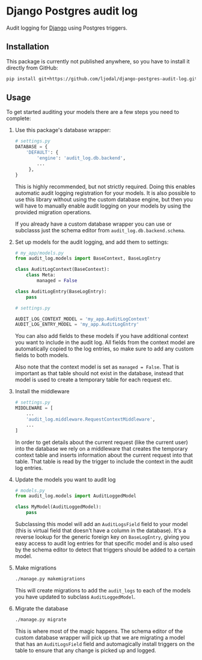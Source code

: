 # Django Postgres audit log

Audit logging for [Django](https://djangoproject.com) using Postgres triggers.


## Installation

This package is currently not published anywhere, so you have to install it
directly from GitHub:

```sh
pip install git+https://github.com/ljodal/django-postgres-audit-log.git
```

## Usage

To get started auditing your models there are a few steps you need to complete:

1. Use this package's database wrapper:

   ```python
   # settings.py
   DATABASE = {
       'DEFAULT': {
           'engine': 'audit_log.db.backend',
           ...
        },
   }
   ```

   This is highly recommended, but not strictly required. Doing this enables
   automatic audit logging registration for your models. It is also possible to
   use this library without using the custom database engine, but then you will
   have to manually enable audit logging on your models by using the provided
   migration operations.

   If you already have a custom database wrapper you can use or subclasss
   just the schema editor from `audit_log.db.backend.schema`.

2. Set up models for the audit logging, and add them to settings:

   ```python
   # my_app/models.py
   from audit_log.models import BaseContext, BaseLogEntry

   class AuditLogContext(BaseContext):
       class Meta:
           managed = False

   class AuditLogEntry(BaseLogEntry):
       pass
    ```

    ```python
    # settings.py

    AUDIT_LOG_CONTEXT_MODEL = 'my_app.AuditLogContext'
    AUDIT_LOG_ENTRY_MODEL = 'my_app.AuditLogEntry'
    ```

    You can also add fields to these models if you have additional context you
    want to include in the audit log. All fields from the context model are
    automatically copied to the log entries, so make sure to add any custom
    fields to both models.

    Also note that the context model is set as `managed = False`. That is
    important as that table should not exist in the database, instead that model
    is used to create a temporary table for each request etc.

3. Install the middleware

   ```python
   # settings.py
   MIDDLEWARE = [
       ...
       'audit_log.middleware.RequestContextMiddleware',
       ...
   ]
   ```

   In order to get details about the current request (like the current user)
   into the database we rely on a middleware that creates the temporary context
   table and inserts information about the current request into that table. That
   table is read by the trigger to include the context in the audit log entries.

4. Update the models you want to audit log

   ```python
   # models.py
   from audit_log.models import AuditLoggedModel

   class MyModel(AuditLoggedModel):
       pass
   ``` 

   Subclassing this model will add an `AuditLogsField` field to your model (this
   is virtual field that doesn't have a column in the database). It's a reverse
   lookup for the generic foreign key on `BaseLogEntry`, giving you easy access
   to audit log entries for that specific model and is also used by the schema
   editor to detect that triggers should be added to a certain model.


5. Make migrations

   ```sh
   ./manage.py makemigrations
   ```

   This will create migrations to add the `audit_logs` to each of the models you
   have updated to subclass `AuditLoggedModel`.

6. Migrate the database

   ```sh
   ./manage.py migrate
   ```

   This is where most of the magic happens. The schema editor of the custom
   database wrapper will pick up that we are migrating a model that has an
   `AuditLogsField` field and automagically install triggers on the table to
   ensure that any change is picked up and logged.
